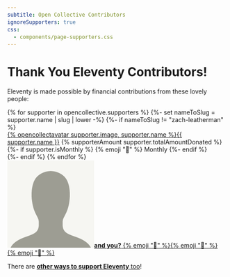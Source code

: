 ```yaml
---
subtitle: Open Collective Contributors
ignoreSupporters: true
css:
  - components/page-supporters.css
---
```

# Thank You Eleventy Contributors!

Eleventy is made possible by financial contributions from these lovely people:

<div class="facepile supporters-facepile lo">
{% for supporter in opencollective.supporters %}
{%- set nameToSlug = supporter.name | slug | lower -%}
{%- if nameToSlug != "zach-leatherman" %}
  <div class="lo-c">
    <a href="{{ supporter.website or supporter.profile }}" class="elv-externalexempt supporters-link" rel="sponsored">{% opencollectavatar supporter.image, supporter.name %}{{ supporter.name }}</a>
    <span class="lo lo-inline">
        <span class="lo-c lo-nocontentwrap supporters-hearts">{% supporterAmount supporter.totalAmountDonated %}</span>
        {%- if supporter.isMonthly %}
        <span class="lo-c supporters-tier">{% emoji "📅" %} Monthly</span>
        {%- endif %}
    </span>
  </div>
{%- endif %}
{% endfor %}
  <div class="lo-c"><a href="https://opencollective.com/11ty"><img src="/img/default-avatar.png" alt="Default Avatar Image" loading="lazy" class="avatar"><strong>and you?</strong> {% emoji "🎁" %}{% emoji "🎁" %}{% emoji "🎁" %}</a></div>
</div>

There are <a href="/docs/how-to-support/"><strong>other ways to support Eleventy</strong> too</a>!
